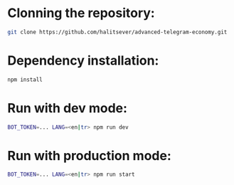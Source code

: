 # Clonning the repository:

```bash
git clone https://github.com/halitsever/advanced-telegram-economy.git
```

# Dependency installation:

```bash
npm install
```

# Run with dev mode:

```bash
BOT_TOKEN=... LANG=<en|tr> npm run dev
```

# Run with production mode:

```bash
BOT_TOKEN=... LANG=<en|tr> npm run start
```
